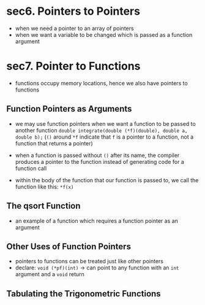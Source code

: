 # sec6. Pointers to Pointers
- when we need a pointer to an array of pointers
- when we want a variable to be changed which is passed as a function argument

# sec7. Pointer to Functions
- functions occupy memory locations, hence we also have pointers to functions

## Function Pointers as Arguments
- we may use function pointers when we want a function to be passed to another function
`` double integrate(double (*f)(double), double a, double b); ``
(``()`` around ``*f`` indicate that ``f`` is a pointer to a function, not a function that returns a pointer)

- when a function is passed without `()` after its name, the compiler produces a pointer to the function instead of
generating code for a function call
- within the body of the function that our function is passed to, we call the function like this: `*f(x)`

## The qsort Function
- an example of a function which requires a function pointer as an argument

## Other Uses of Function Pointers
- pointers to functions can be treated just like other pointers
- declare: `void (*pf)(int)` -> can point to any function with an `int` argument and a `void` return

## Tabulating the Trigonometric Functions
